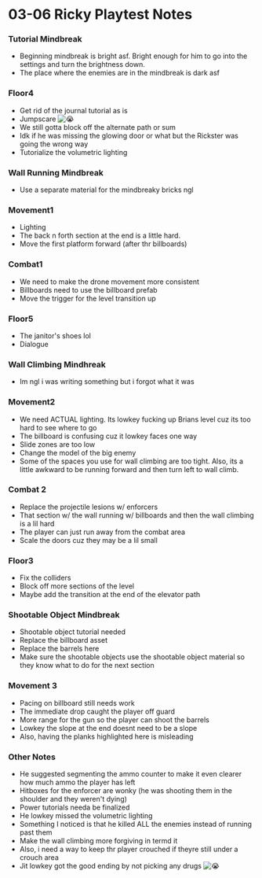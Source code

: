 
# 03-06 Ricky Playtest Notes
### Tutorial Mindbreak
- Beginning mindbreak is bright asf. Bright enough for him to go into the settings and turn the brightness down.
- The place where the enemies are in the mindbreak is dark asf

### Floor4

- Get rid of the journal tutorial as is
- Jumpscare ![😭](https://fonts.gstatic.com/s/e/notoemoji/16.0/1f62d/32.png)
- We still gotta block off the alternate path or sum
- Idk if he was missing the glowing door or what but the Rickster was going the wrong way
- Tutorialize the volumetric lighting

### Wall Running Mindbreak

- Use a separate material for the mindbreaky bricks ngl

### Movement1

- Lighting
- The back n forth section at the end is a little hard. 
- Move the first platform forward (after thr billboards)

### Combat1

- We need to make the drone movement more consistent 
- Billboards need to use the billboard prefab
- Move the trigger for the level transition up

### Floor5

- The janitor's shoes lol
- Dialogue 

### Wall Climbing Mindhreak

- Im ngl i was writing something but i forgot what it was

### Movement2

- We need ACTUAL lighting. Its lowkey fucking up Brians level cuz its too hard to see where to go
- The billboard is confusing cuz it lowkey faces one way
- Slide zones are too low
- Change the model of the big enemy
- Some of the spaces you use for wall climbing are too tight. Also, its a little awkward to be running forward and then turn left to wall climb.

### Combat 2

- Replace the projectile lesions w/ enforcers
- That section w/ the wall running w/ billboards and then the wall climbing is a lil hard
- The player can just run away from the combat area
- Scale the doors cuz they may be a lil small

### Floor3

- Fix the colliders
- Block off more sections of the level
- Maybe add the transition at the end of the elevator path

### Shootable Object Mindbreak

- Shootable object tutorial needed
- Replace the billboard asset
- Replace the barrels here
- Make sure the shootable objects use the shootable object material so they know what to do for the next section 

### Movement 3

- Pacing on billboard still needs work
- The immediate drop caught the player off guard
- More range for the gun so the player can shoot the barrels
- Lowkey the slope at the end doesnt need to be a slope
- Also, having the planks highlighted here is misleading

### Other Notes

- He suggested segmenting the ammo counter to make it even clearer how much ammo the player has left
- Hitboxes for the enforcer are wonky (he was shooting them in the shoulder and they weren't dying)
- Power tutorials needa be finalized
- He lowkey missed the volumetric lighting 
- Something I noticed is that he killed ALL the enemies instead of running past them
- Make the wall climbing more forgiving in termd it
- Also, i need a way to keep thr player crouched if theyre still under a crouch area
- Jit lowkey got the good ending by not picking any drugs ![😭](https://fonts.gstatic.com/s/e/notoemoji/16.0/1f62d/32.png)
